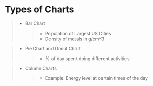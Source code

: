 # Types of Charts

> - Bar Chart
>   > - Population of Largest US Cities
>   > - Density of metals in g/cm^3

> - Pie Chart and Donut Chart
>   > - % of day spent doing different activities

> - Column Charts
>   > - Example: Energy level at certain times of the day
